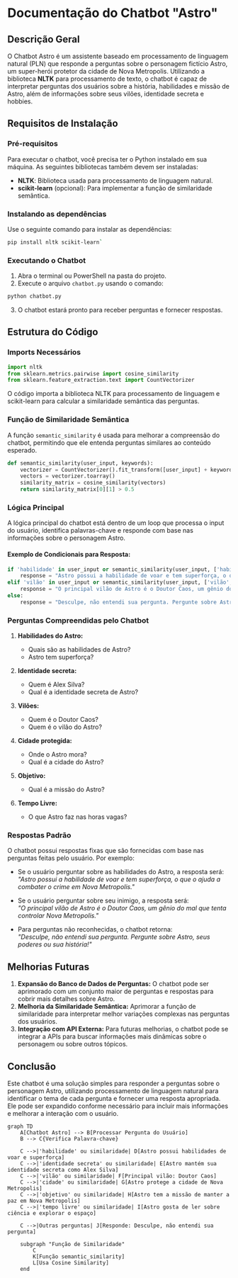 # Documentação do Chatbot "Astro"

## Descrição Geral

O Chatbot Astro é um assistente baseado em processamento de linguagem natural (PLN) que responde a perguntas sobre o personagem fictício Astro, um super-herói protetor da cidade de Nova Metropolis. Utilizando a biblioteca **NLTK** para processamento de texto, o chatbot é capaz de interpretar perguntas dos usuários sobre a história, habilidades e missão de Astro, além de informações sobre seus vilões, identidade secreta e hobbies.

## Requisitos de Instalação

### Pré-requisitos

Para executar o chatbot, você precisa ter o Python instalado em sua máquina. As seguintes bibliotecas também devem ser instaladas:

-   **NLTK**: Biblioteca usada para processamento de linguagem natural.
-   **scikit-learn** (opcional): Para implementar a função de similaridade semântica.

### Instalando as dependências

Use o seguinte comando para instalar as dependências:

```bash
pip install nltk scikit-learn`
```
### Executando o Chatbot

1.  Abra o terminal ou PowerShell na pasta do projeto.
2.  Execute o arquivo `chatbot.py` usando o comando:

```bash
python chatbot.py
``` 

3.  O chatbot estará pronto para receber perguntas e fornecer respostas.

## Estrutura do Código

### Imports Necessários

```python
import nltk
from sklearn.metrics.pairwise import cosine_similarity
from sklearn.feature_extraction.text import CountVectorizer
```
O código importa a biblioteca NLTK para processamento de linguagem e scikit-learn para calcular a similaridade semântica das perguntas.

### Função de Similaridade Semântica

A função `semantic_similarity` é usada para melhorar a compreensão do chatbot, permitindo que ele entenda perguntas similares ao conteúdo esperado.

```python
def semantic_similarity(user_input, keywords):
    vectorizer = CountVectorizer().fit_transform([user_input] + keywords)
    vectors = vectorizer.toarray()
    similarity_matrix = cosine_similarity(vectors)
    return similarity_matrix[0][1] > 0.5
```
### Lógica Principal

A lógica principal do chatbot está dentro de um loop que processa o input do usuário, identifica palavras-chave e responde com base nas informações sobre o personagem Astro.

#### Exemplo de Condicionais para Resposta:

```python
if 'habilidade' in user_input or semantic_similarity(user_input, ['habilidade', 'poderes', 'superforça', 'voar']):
    response = "Astro possui a habilidade de voar e tem superforça, o que o ajuda a combater o crime em Nova Metropolis."
elif 'vilão' in user_input or semantic_similarity(user_input, ['vilão', 'doutor caos', 'inimigo']):
    response = "O principal vilão de Astro é o Doutor Caos, um gênio do mal que tenta controlar Nova Metropolis."
else:
    response = "Desculpe, não entendi sua pergunta. Pergunte sobre Astro, seus poderes ou sua história!"
```
### Perguntas Compreendidas pelo Chatbot

1.  **Habilidades do Astro:**
    
    -   Quais são as habilidades de Astro?
    -   Astro tem superforça?
2.  **Identidade secreta:**
    
    -   Quem é Alex Silva?
    -   Qual é a identidade secreta de Astro?
3.  **Vilões:**
    
    -   Quem é o Doutor Caos?
    -   Quem é o vilão do Astro?
4.  **Cidade protegida:**
    
    -   Onde o Astro mora?
    -   Qual é a cidade do Astro?
5.  **Objetivo:**
    
    -   Qual é a missão do Astro?
6.  **Tempo Livre:**
    
    -   O que Astro faz nas horas vagas?

### Respostas Padrão

O chatbot possui respostas fixas que são fornecidas com base nas perguntas feitas pelo usuário. Por exemplo:

-   Se o usuário perguntar sobre as habilidades do Astro, a resposta será:  
    _"Astro possui a habilidade de voar e tem superforça, o que o ajuda a combater o crime em Nova Metropolis."_
    
-   Se o usuário perguntar sobre seu inimigo, a resposta será:  
    _"O principal vilão de Astro é o Doutor Caos, um gênio do mal que tenta controlar Nova Metropolis."_
    
-   Para perguntas não reconhecidas, o chatbot retorna:  
    _"Desculpe, não entendi sua pergunta. Pergunte sobre Astro, seus poderes ou sua história!"_
    

## Melhorias Futuras

1.  **Expansão do Banco de Dados de Perguntas:** O chatbot pode ser aprimorado com um conjunto maior de perguntas e respostas para cobrir mais detalhes sobre Astro.
2.  **Melhoria da Similaridade Semântica:** Aprimorar a função de similaridade para interpretar melhor variações complexas nas perguntas dos usuários.
3.  **Integração com API Externa:** Para futuras melhorias, o chatbot pode se integrar a APIs para buscar informações mais dinâmicas sobre o personagem ou sobre outros tópicos.

## Conclusão

Este chatbot é uma solução simples para responder a perguntas sobre o personagem Astro, utilizando processamento de linguagem natural para identificar o tema de cada pergunta e fornecer uma resposta apropriada. Ele pode ser expandido conforme necessário para incluir mais informações e melhorar a interação com o usuário.

```mermaid
graph TD
    A[Chatbot Astro] --> B[Processar Pergunta do Usuário]
    B --> C{Verifica Palavra-chave}
    
    C -->|'habilidade' ou similaridade| D[Astro possui habilidades de voar e superforça]
    C -->|'identidade secreta' ou similaridade| E[Astro mantém sua identidade secreta como Alex Silva]
    C -->|'vilão' ou similaridade| F[Principal vilão: Doutor Caos]
    C -->|'cidade' ou similaridade| G[Astro protege a cidade de Nova Metropolis]
    C -->|'objetivo' ou similaridade| H[Astro tem a missão de manter a paz em Nova Metropolis]
    C -->|'tempo livre' ou similaridade| I[Astro gosta de ler sobre ciência e explorar o espaço]
    
    C -->|Outras perguntas| J[Responde: Desculpe, não entendi sua pergunta]
    
    subgraph "Função de Similaridade"
        C
        K[Função semantic_similarity]
        L[Usa Cosine Similarity]
    end

```
